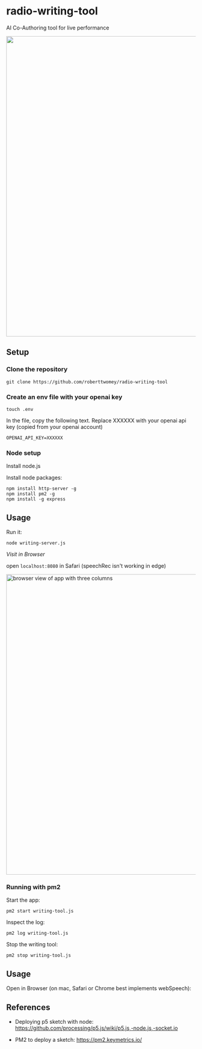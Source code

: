 # radio-writing-tool
AI Co-Authoring tool for live performance

<img src="https://github.com/roberttwomey/radio-writing-tool/assets/1598545/18170df0-b995-4de0-b2aa-fe152d1d0c72" width=800>

## Setup

### Clone the repository

```git clone https://github.com/roberttwomey/radio-writing-tool```

### Create an env file with your openai key

```
touch .env
```

In the file, copy the following text. Replace XXXXXX with your openai api key (copied from your openai account)

```
OPENAI_API_KEY=XXXXXX
```

### Node setup

Install node.js

Install node packages:
```
npm install http-server -g
npm install pm2 -g
npm install -g express
```

## Usage
Run it: 
```
node writing-server.js
``` 

*Visit in Browser*

open `localhost:8080` in Safari (speechRec isn't working in edge)

<img width="800" alt="browser view of app with three columns" src="https://github.com/roberttwomey/radio-writing-tool/assets/1598545/cca785e4-cf63-4efc-a529-e0c34f678498">


### Running with pm2

Start the app:
```
pm2 start writing-tool.js
```

Inspect the log:
```
pm2 log writing-tool.js
```

Stop the writing tool:
```
pm2 stop writing-tool.js
```
## Usage

Open in Browser (on mac, Safari or Chrome best implements webSpeech):


## References
- Deploying p5 sketch with node: https://github.com/processing/p5.js/wiki/p5.js,-node.js,-socket.io

- PM2 to deploy a sketch: https://pm2.keymetrics.io/
